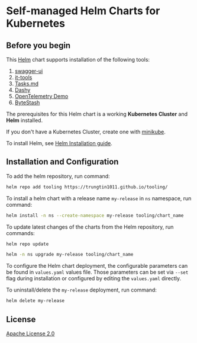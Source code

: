 # Self-managed Helm Charts for Kubernetes

## Before you begin

This [Helm](https://github.com/kubernetes/helm) chart supports installation of the following tools:
1. [swagger-ui](https://github.com/swagger-api/swagger-ui)
2. [it-tools](https://github.com/CorentinTh/it-tools)
3. [Tasks.md](https://github.com/BaldissaraMatheus/Tasks.md)
4. [Dashy](https://github.com/lissy93/dashy)
5. [OpenTelemetry Demo](https://github.com/Trungtin1011/opentelemetry-demo)
6. [ByteStash](https://github.com/jordan-dalby/ByteStash)


The prerequisites for this Helm chart is a working **Kubernetes Cluster** and **Helm** installed.

If you don't have a Kubernetes Cluster, create one with [minikube](https://minikube.sigs.k8s.io/docs/start/).

To install Helm, see [Helm Installation guide](https://helm.sh/docs/intro/install/).


## Installation and Configuration

To add the helm repository, run command:

```bash
helm repo add tooling https://trungtin1011.github.io/tooling/
```

To install a helm chart with a release name `my-release` in `ns` namespace, run command:

```bash
helm install -n ns --create-namespace my-release tooling/chart_name
```


To update latest changes of the charts from the Helm repository, run commands:
```bash
helm repo update

helm -n ns upgrade my-release tooling/chart_name
```

To configure the Helm chart deployment, the configurable parameters can be found in `values.yaml` values file. Those parameters can be set via `--set` flag during installation or configured by editing the `values.yaml` directly.


To uninstall/delete the `my-release` deployment, run command:

```bash
helm delete my-release
```


## License

[Apache License 2.0](/LICENSE)
